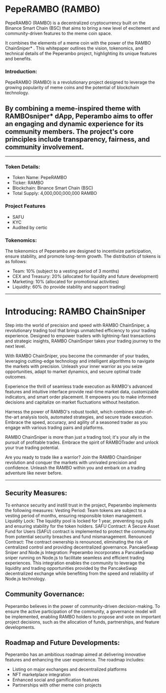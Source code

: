 # PepeRAMBO (RAMBO) 
PepeRAMBO (RAMBO) is a decentralized cryptocurrency built on the Binance Smart Chain (BSC) that aims to bring a new level of excitement and community-driven features to the meme coin space.

It combines the elements of a meme coin with the power of the RAMBO ChainSniper* . This whitepaper outlines the vision, tokenomics, and technical details of the Peperambo project,
highlighting its unique features and benefits.

### Introduction:
PepeRAMBO (RAMBO) is a revolutionary project designed to leverage the growing popularity of meme coins and the potential of blockchain technology.

By combining a meme-inspired theme with RAMBOsniper* dApp, Peperambo aims to offer an engaging and dynamic experience for its community members. 
The project's core principles include transparency, fairness, and community involvement.
---------
----
### Token Details:

- Token Name: PepeRAMBO
- Ticker: RAMBO
- Blockchain: Binance Smart Chain (BSC)
- Total Supply: 4,000,000,000,000 RAMBO

### Project Features
 - SAFU
 - KYC
 - Audited by certic

### Tokenomics:
The tokenomics of Peperambo are designed to incentivize participation, ensure stability, and promote long-term growth. The distribution of tokens is as follows:
- Team: 10% (subject to a vesting period of 3 months)
- CEX and Treasury: 20% (allocated for liquidity and future development)
- Marketing: 10% (allocated for promotional activities)
- Liquidity: 60% (to provide stability and support trading)

----

# Introducing: RAMBO ChainSniper

Step into the world of precision and speed with RAMBO ChainSniper, a revolutionary trading tool that brings unmatched efficiency to your trading experience. Designed to empower traders with lightning-fast transactions and strategic insights, RAMBO ChainSniper takes your trading journey to the next level.

With RAMBO ChainSniper, you become the commander of your trades, leveraging cutting-edge technology and intelligent algorithms to navigate the markets with precision. Unleash your inner warrior as you seize opportunities, adapt to market dynamics, and secure optimal trade outcomes.

Experience the thrill of seamless trade execution as RAMBO's advanced features and intuitive interface provide real-time market data, customizable indicators, and smart order placement. It empowers you to make informed decisions and capitalize on market fluctuations without hesitation.

Harness the power of RAMBO's robust toolkit, which combines state-of-the-art analysis tools, automated strategies, and secure trade execution. Embrace the speed, accuracy, and agility of a seasoned trader as you engage with various trading pairs and platforms.

RAMBO ChainSniper is more than just a trading tool; it's your ally in the pursuit of profitable trades. Embrace the spirit of RAMBOTrader and unlock your true trading potential.

Are you ready to trade like a warrior? Join the RAMBO ChainSniper revolution and conquer the markets with unrivaled precision and confidence. Unleash the RAMBO within you and embark on a trading adventure like never before.

----

## Security Measures:

To enhance security and instill trust in the project, Peperambo implements the following measures:
Vesting Period: Team tokens are subject to a vesting period of months, ensuring responsible token management.
Liquidity Lock: The liquidity pool is locked for 1 year, preventing rug pulls and ensuring stability for the token holders.
SAFU Contract: A Secure Asset Fund for Users (SAFU) contract is implemented to protect the community from potential security breaches and fund mismanagement.
Renounced Contract: The contract ownership is renounced, eliminating the risk of centralized control and providing decentralized governance.
PancakeSwap Sniper and Node.js Integration:
Peperambo incorporates a PancakeSwap sniper running on Node.js to facilitate seamless and efficient trading experiences. This integration enables the community to leverage the liquidity and trading opportunities provided by the PancakeSwap decentralized exchange while benefiting from the speed and reliability of Node.js technology.

## Community Governance:
Peperambo believes in the power of community-driven decision-making. To ensure the active participation of the community, a governance model will be implemented, enabling RAMBO holders to propose and vote on important project decisions, such as the allocation of funds, partnerships, and feature developments.

## Roadmap and Future Developments:
Peperambo has an ambitious roadmap aimed at delivering innovative features and enhancing the user experience. The roadmap includes:

- Listing on major exchanges and decentralized platforms
- NFT marketplace integration
- Enhanced social and gamification features
- Partnerships with other meme coin projects
